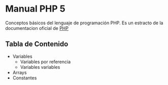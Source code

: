 # Manual PHP 5

Conceptos básicos del lenguaje de programación PHP.
Es un estracto de la documentacion oficial de [PHP](https://secure.php.net/manual/es)


## Tabla de Contenido

- Variables
  - Variables por referencia
  - Variables variables
- Arrays
- Constantes
